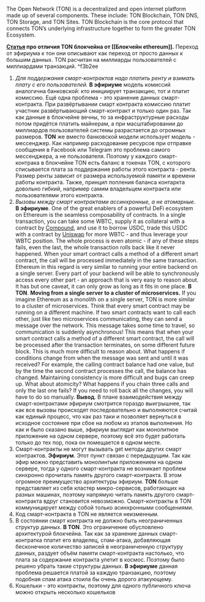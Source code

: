 The Open Network (TON) is a decentralized and open internet platform made up of several components. These include: TON Blockchain, TON DNS, TON Storage, and TON Sites. TON Blockchain is the core protocol that connects TON’s underlying infrastructure together to form the greater TON Ecosystem.

**[Статья](https://blog.ton.org/six-unique-aspects-of-ton-blockchain-that-will-surprise-solidity-developers) про отличия TON блокчейна от [[Блокчейн ethereum]].**
Переход от эфириума к тон они описывают как переход от просто данных к большим данных. TON расчитан на миллиарды пользователей с миллиардами транзакций.  ^f3b2ee
1) *Для поддержания смарт-контрактов надо платить ренту и взимать плату с его пользователей.* 
   **В эфириуме** модель комиссий аналогична банковской: кто инициирует транзакцию, тот и платит комиссию. Ещё одна проблема - это хранение данных смарт-контракта. При развёртывании смарт контракта комиссию платит участник развёртывающий смарт-контракт и только один раз. Так как данные в блокчейне вечны, то за инфраструктурные расходы потом придётся платить майнерам, а при масштабировании до миллиардов пользователей системы разрастается до огромных размеров. 
   **TON** же вместо банковской модели использует модель - мессенджер. Как например расходование ресурсов при отправке сообщения в Facebook или Telegram это проблема самого мессенджера, а не пользователя. Поэтому у каждого смарт-контрака в блокчейне TON есть баланс в токенах TON, с которого списывается плата за поддержание работы этого контракта - рента. Размер ренты зависит от размера используемой памяти и времени работы контракта. Также, принцип попления баланса контаркта довольно гибкий, например самим владельцем контракта или пользователями этого контракта.
2) *Вызовы между смарт контрактами ассинхронные, а не атомарные*. 
   **В эфириуме**. One of the great enablers of a powerful DeFi ecosystem on Ethereum is the seamless composability of contracts. In a single transaction, you can take some WBTC, supply it as collateral with a contract by [Compound](https://compound.finance/), and use it to borrow USDC, trade this USDC with a contract by [Uniswap](https://uniswap.org/) for more WBTC - and thus leverage your WBTC position. The whole process is even atomic - if any of these steps fails, even the last, the whole transaction rolls back like it never happened. When your smart contract calls a method of a different smart contract, the call will be processed immediately in the same transaction. Ethereum in this regard is very similar to running your entire backend on a single server. Every part of your backend will be able to synchronously access every other part - an approach that is very easy to reason about. It has but one caveat, it can only grow as long as it fits in one place. 
   **В TON**. **Moving from a single server to a cluster of microservices.** If you imagine Ethereum as a monolith on a single server, TON is more similar to a cluster of microservices. Think that every smart contract may be running on a different machine. If two smart contracts want to call each other, just like two microservices communicating, they can send a message over the network. This message takes some time to travel, so communication is suddenly asynchronous! This means that when your smart contract calls a method of a different smart contract, the call will be processed after the transaction terminates, on some different future block. This is much more difficult to reason about. What happens if conditions change from when the message was sent and until it was received? For example, the calling contract balance had one value, but by the time the second contract processes the call, the balance has changed. Maintaining consistency is more difficult and bugs can creep up. What about atomicity? What happens if you chain three calls and only the last one fails? If you need to roll back all the changes, you will have to do so manually. 
   **Вывод**. В плане взаимодействия между смарт-контрактами эфириум смотрится гораздо выигрышнее, так как все вызовы происходят последовательно и выполняются считай как единый процесс, что как раз таки и позволяет вернуться в исходное состояние при сбое на любом из этапов выполнения. Но как и было сказано выше, эфириум выглядит как монолитное приложение на одном сервере, поэтому всё это будет работать только до тех пор, пока он помещается в одном месте.
3) Смарт-контракты не могут вызывать get методы других смарт контрактов. 
   **Эфириум**. Этот пункт связан с передыдущим. Так как эфир можно представить монолинтым приложением на одном сервере, тогда у одного смарт-контракта не возникает проблем синхронно прочитать память другого смарт-контракта. В этом огромное преимущество архитектуры эфириум. 
   **TON** больше представляет из себя кластер микро-сервисов, работающих на разных машинах, поэтому напрямую читать память другого смарт-контракта вдруг становится невозможно. Смарт-контракты в TON коммуницирует между собой только асинхронными сообщениями.
4) Код смарт-контракта в TON не является неизменным.
5) В состоянии смарт контракта не должно быть неограниченных структур данных. 
   **В TON**. Это ограничение обусловлено архитектурой блокчейна. Так как за хранение данных смарт-контратка платит его владелец, спам-атака, добавляющая бесконечное количество записей в неограниченную структуру данных, раздует объём памяти смарт-контракта настолько, что плата за содержание контракта улетит в космос. Поэтому было решено убрать такие структуры данных. 
   **В эфириуме** данная проблема решается платой за каждую транзакцию, поэтому подобная спам атака стоила бы очень дорого атакующему.
6) Кошельки - это контракты, поэтому для одного публичного ключа можно открыть несколько кошельков

